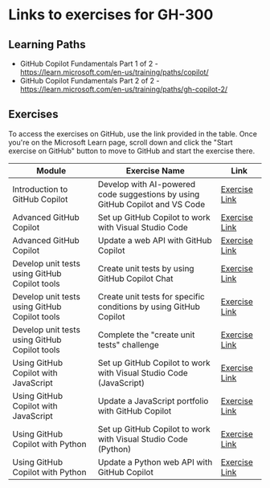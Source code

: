 # Links to exercises for GH-300

## Learning Paths

- GitHub Copilot Fundamentals Part 1 of 2 - https://learn.microsoft.com/en-us/training/paths/copilot/
- GitHub Copilot Fundamentals Part 2 of 2 - https://learn.microsoft.com/en-us/training/paths/gh-copilot-2/

## Exercises

To access the exercises on GitHub, use the link provided in the table. Once you're on the Microsoft Learn page, scroll down and click the "Start exercise on GitHub" button to move to GitHub and start the exercise there.

| Module                                        | Exercise Name                                                                | Link                                                                                                                                                                                                                                                     |
| --------------------------------------------- | ---------------------------------------------------------------------------- | -------------------------------------------------------------------------------------------------------------------------------------------------------------------------------------------------------------------------------------------------------- |
| Introduction to GitHub Copilot                | Develop with AI-powered code suggestions by using GitHub Copilot and VS Code | [Exercise Link](https://learn.microsoft.com/en-us/training/modules/introduction-to-github-copilot/5-exercise/?ns-enrollment-type=learningpath&ns-enrollment-id=learn.github-copilot)                                                                     |
| Advanced GitHub Copilot                       | Set up GitHub Copilot to work with Visual Studio Code                        | [Exercise Link](https://learn.microsoft.com/en-us/training/modules/advanced-github-copilot/3-exercise-setup/?ns-enrollment-type=learningpath&ns-enrollment-id=learn.github-copilot)                                                                      |
| Advanced GitHub Copilot                       | Update a web API with GitHub Copilot                                         | [Exercise Link](https://learn.microsoft.com/en-us/training/modules/advanced-github-copilot/5-exercise-update-a-web-api/?ns-enrollment-type=learningpath&ns-enrollment-id=learn.github-copilot)                                                           |
| Develop unit tests using GitHub Copilot tools | Create unit tests by using GitHub Copilot Chat                               | [Exercise Link](https://learn.microsoft.com/en-us/training/modules/develop-unit-tests-using-github-copilot-tools/3-exercise-create-method-unit-tests-github-copilot-inline-chat/?ns-enrollment-type=learningpath&ns-enrollment-id=learn.github-copilot)  |
| Develop unit tests using GitHub Copilot tools | Create unit tests for specific conditions by using GitHub Copilot            | [Exercise Link](https://learn.microsoft.com/en-us/training/modules/develop-unit-tests-using-github-copilot-tools/4-exercise-create-specific-unit-test-github-copilot-inline-chat/?ns-enrollment-type=learningpath&ns-enrollment-id=learn.github-copilot) |
| Develop unit tests using GitHub Copilot tools | Complete the "create unit tests" challenge                                   | [Exercise Link](https://learn.microsoft.com/en-us/training/modules/develop-unit-tests-using-github-copilot-tools/5-exercise-complete-create-unit-tests-challenge/?ns-enrollment-type=learningpath&ns-enrollment-id=learn.github-copilot)                 |
| Using GitHub Copilot with JavaScript          | Set up GitHub Copilot to work with Visual Studio Code (JavaScript)           | [Exercise Link](https://learn.microsoft.com/en-us/training/modules/introduction-copilot-javascript/3-exercise-setup/?ns-enrollment-type=learningpath&ns-enrollment-id=learn.github-copilot)                                                              |
| Using GitHub Copilot with JavaScript          | Update a JavaScript portfolio with GitHub Copilot                            | [Exercise Link](https://learn.microsoft.com/en-us/training/modules/introduction-copilot-javascript/5-exercise-javascript-portfolio/?ns-enrollment-type=learningpath&ns-enrollment-id=learn.github-copilot)                                               |
| Using GitHub Copilot with Python              | Set up GitHub Copilot to work with Visual Studio Code (Python)               | [Exercise Link](https://learn.microsoft.com/en-us/training/modules/introduction-copilot-python/3-exercise-setup/?ns-enrollment-type=learningpath&ns-enrollment-id=learn.github-copilot)                                                                  |
| Using GitHub Copilot with Python              | Update a Python web API with GitHub Copilot                                  | [Exercise Link](https://learn.microsoft.com/en-us/training/modules/introduction-copilot-python/5-exercise-python-web-api/?ns-enrollment-type=learningpath&ns-enrollment-id=learn.github-copilot)                                                         |

